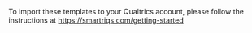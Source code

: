 To import these templates to your Qualtrics account, please follow the instructions at https://smartriqs.com/getting-started
